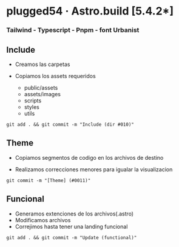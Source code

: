 # plugged54 &middot; Astro.build [5.4.2*]
### **Tailwind - Typescript - Pnpm - font Urbanist**

<!--  // ─────────────────────────────────────────────────────────────── -->
<!--  Estructura ─────────────────── -->

## Include

- Creamos las carpetas
- Copiamos los assets requeridos

  * public/assets
  * assets/images
  * scripts
  * styles
  * utils

````
git add . && git commit -m "Include (dir #010)"
````

<!--  // ─────────────────────────────────────────────────────────────── -->
<!--  Theme ──────────────────────── -->

## Theme

- Copiamos segmentos de codigo en los archivos de destino

- Realizamos correcciones menores para igualar la visualizacion

````
git commit -m "[Theme] (#0011)"
````

<!--  // ─────────────────────────────────────────────────────────────── -->
<!--  Funcional ─────────────────── -->

## Funcional

- Generamos extenciones de los archivos(.astro)
- Modificamos archivos
- Correjimos hasta tener una landing funcional

````
git add . && git commit -m "Update (functional)"
````

<!--  // ─────────────────────────────────────────────────────────────── -->

